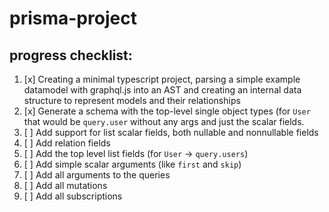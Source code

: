 # prisma-project

## progress checklist:
 1. [x] Creating a minimal typescript project, parsing a simple example datamodel with graphql.js into an AST and creating an internal data structure to represent models and their relationships
 2. [x] Generate a schema with the top-level single object types (for `User` that would be `query.user` without any args and just the scalar fields.
 3. [ ] Add support for list scalar fields, both nullable and nonnullable fields
 4. [ ] Add relation fields
 5. [ ] Add the top level list fields (for `User` → `query.users`)
 6. [ ] Add simple scalar arguments (like `first` and `skip`)
 7. [ ] Add all arguments to the queries
 8. [ ] Add all mutations
 9. [ ] Add all subscriptions